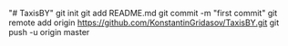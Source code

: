 "# TaxisBY" 
git init
git add README.md
git commit -m "first commit"
git remote add origin https://github.com/KonstantinGridasov/TaxisBY.git
git push -u origin master
